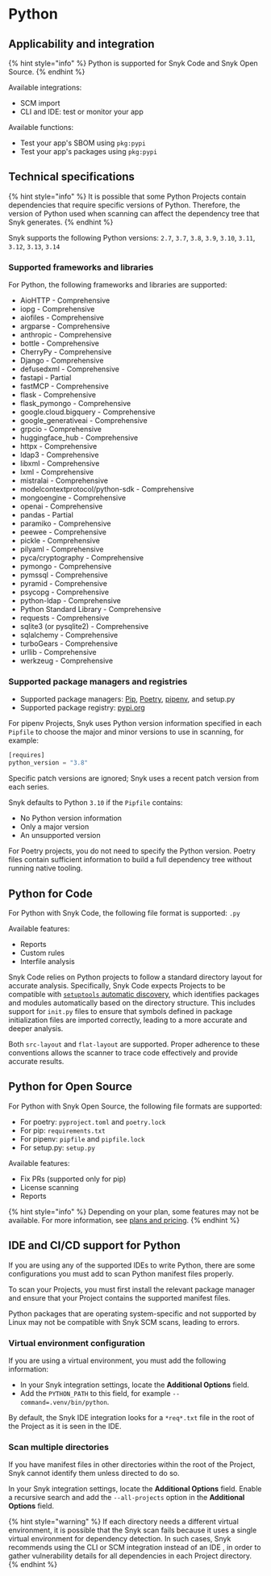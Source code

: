 # Python

## &#x20;Applicability and integration

{% hint style="info" %}
Python is supported for Snyk Code and Snyk Open Source.
{% endhint %}

Available integrations:

* SCM import
* CLI and IDE: test or monitor your app

Available functions:

* Test your app's SBOM using `pkg:pypi`
* Test your app's packages using `pkg:pypi`

## Technical specifications

{% hint style="info" %}
It is possible that some Python Projects contain dependencies that require specific versions of Python. Therefore, the version of Python used when scanning can affect the dependency tree that Snyk generates.
{% endhint %}

Snyk supports the following Python versions:  `2.7`, `3.7`, `3.8`, `3.9`, `3.10`, `3.11`, `3.12`, `3.13`, `3.14`

### Supported frameworks and libraries

For Python, the following frameworks and libraries are supported:

* AioHTTP - Comprehensive
* iopg - Comprehensive
* aiofiles - Comprehensive
* argparse - Comprehensive
* anthropic - Comprehensive
* bottle - Comprehensive
* CherryPy - Comprehensive
* Django - Comprehensive
* defusedxml - Comprehensive
* fastapi - Partial
* fastMCP - Comprehensive
* flask - Comprehensive
* flask\_pymongo - Comprehensive
* google.cloud.bigquery - Comprehensive
* google\_generativeai - Comprehensive
* grpcio - Comprehensive
* huggingface\_hub - Comprehensive
* httpx - Comprehensive
* ldap3 - Comprehensive
* libxml - Comprehensive
* lxml - Comprehensive
* mistralai - Comprehensive
* modelcontextprotocol/python-sdk - Comprehensive
* mongoengine - Comprehensive
* openai - Comprehensive
* pandas - Partial
* paramiko - Comprehensive
* peewee - Comprehensive
* pickle - Comprehensive
* pilyaml - Comprehensive
* pyca/cryptography - Comprehensive
* pymongo - Comprehensive
* pymssql - Comprehensive
* pyramid - Comprehensive
* psycopg - Comprehensive
* python-ldap - Comprehensive
* Python Standard Library - Comprehensive
* requests - Comprehensive
* sqlite3 (or pysqlite2) - Comprehensive
* sqlalchemy - Comprehensive
* turboGears - Comprehensive
* urllib - Comprehensive
* werkzeug - Comprehensive

### Supported package managers and registries

* Supported package managers: [Pip](https://pypi.org/project/pip/), [Poetry](https://python-poetry.org/), [pipenv](https://pipenv.pypa.io/en/latest/), and setup.py
* Supported package registry: [pypi.org](https://pypi.org/)

For pipenv Projects, Snyk uses Python version information specified in each `Pipfile` to choose the major and minor versions to use in scanning, for example:

```python
[requires]
python_version = "3.8"
```

Specific patch versions are ignored; Snyk uses a recent patch version from each series.

Snyk defaults to Python `3.10` if the `Pipfile` contains:

* No Python version information
* Only a major version
* An unsupported version

For Poetry projects, you do not need to specify the Python version. Poetry files contain sufficient information to build a full dependency tree without running native tooling.

## Python for Code

For Python with Snyk Code, the following file format is supported: `.py`

Available features:

* Reports
* Custom rules
* Interfile analysis

Snyk Code relies on Python projects to follow a standard directory layout for accurate analysis. Specifically, Snyk Code expects Projects to be compatible with [`setuptools` automatic discovery](https://setuptools.pypa.io/en/latest/userguide/package_discovery.html#auto-discovery), which identifies packages and modules automatically based on the directory structure. This includes support for `init.py` files to ensure that symbols defined in package initialization files are imported correctly, leading to a more accurate and deeper analysis.

Both `src-layout` and `flat-layout` are supported. Proper adherence to these conventions allows the scanner to trace code effectively and provide accurate results.

## Python for Open Source

For Python with Snyk Open Source, the following file formats are supported:

* For poetry: `pyproject.toml` and `poetry.lock`
* For pip: `requirements.txt`
* For pipenv: `pipfile` and `pipfile.lock`
* For setup.py: `setup.py`

Available features:

* Fix PRs (supported only for pip)
* License scanning
* Reports

{% hint style="info" %}
Depending on your plan, some features may not be available. For more information, see [plans and pricing](https://snyk.io/plans/).
{% endhint %}

## IDE and CI/CD support for Python

If you are using any of the supported IDEs to write Python, there are some configurations you must add to scan Python manifest files properly.

To scan your Projects, you must first install the relevant package manager and ensure that your Project contains the supported manifest files.

Python packages that are operating system-specific and not supported by Linux may not be compatible with Snyk SCM scans, leading to errors.

### Virtual environment configuration

If you are using a virtual environment, you must add the following information:

* In your Snyk integration settings, locate the **Additional Options** field.
* Add the `PYTHON_PATH` to this field, for example `--command=.venv/bin/python`.

By default, the Snyk IDE integration looks for a `*req*.txt` file in the root of the Project as it is seen in the IDE.

### Scan multiple directories

If you have manifest files in other directories within the root of the Project, Snyk cannot identify them unless directed to do so.

In your Snyk integration settings, locate the **Additional Options** field. Enable a recursive search and add the  `--all-projects` option in the **Additional Options** field.

{% hint style="warning" %}
If each directory needs a different virtual environment, it is possible that the Snyk scan fails because it uses a single virtual environment for dependency detection. In such cases, Snyk recommends using the CLI or SCM integration instead of an IDE , in order to gather vulnerability details for all dependencies in each Project directory.
{% endhint %}
